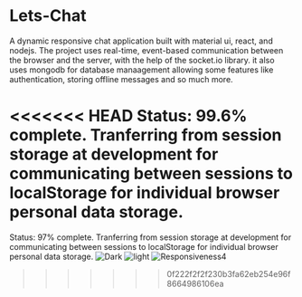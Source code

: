 # Lets-Chat

A dynamic responsive chat application built with material ui, react, and nodejs. The project uses real-time, event-based communication between the browser and the server, with the help of the socket.io library. it also uses mongodb for database manaagement allowing some features like authentication, storing offline messages and so much more.

<<<<<<< HEAD
Status: 99.6% complete. Tranferring from session storage at development for communicating between sessions to localStorage for individual browser personal data storage.
=======
Status: 97% complete. Tranferring from session storage at development for communicating between sessions to localStorage for individual browser personal data storage.
![Dark](https://user-images.githubusercontent.com/82245766/141663188-01b0f9c8-a06d-4077-9834-bb5ac9511182.PNG)
![light](https://user-images.githubusercontent.com/82245766/141663273-88808a1a-9907-4d62-9a07-169643b59632.PNG)
![Responsiveness4](https://user-images.githubusercontent.com/82245766/141663276-32bf7b70-c38a-4b3e-9281-68dcc8611a7f.PNG)
>>>>>>> 0f222f2f2f230b3fa62eb254e96f8664986106ea

